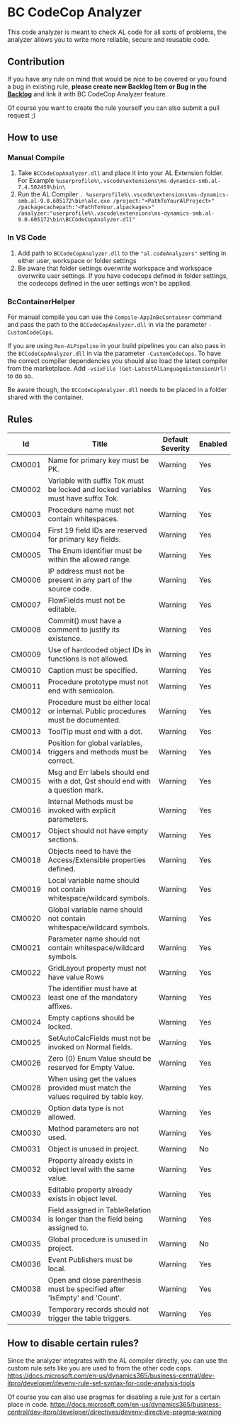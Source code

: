 # BC CodeCop Analyzer

This code analyzer is meant to check AL code for all sorts of problems, the analyzer allows you to write more reliable, secure and reusable code.

## Contribution

If you have any rule on mind that would be nice to be covered or you found a bug in existing rule, **please create new Backlog Item or Bug in the [Backlog](https://dev.azure.com/1cfnav/BC%20Research%20and%20Development/_backlogs/backlog/RnD/Features/)** and link it with BC CodeCop Analyzer feature.

Of course you want to create the rule yourself you can also submit a pull request ;)

## How to use

### Manual Compile

1. Take `BCCodeCopAnalyzer.dll` and place it into your AL Extension folder. For Example `%userprofile%\.vscode\extensions\ms-dynamics-smb.al-7.4.502459\bin\`
2. Run the AL Compiler `. %userprofile%\.vscode\extensions\ms-dynamics-smb.al-9.0.605172\bin\alc.exe /project:"<PathToYourAlProject>" /packagecachepath:"<PathToYour.alpackages>" /analyzer:"userprofile%\.vscode\extensions\ms-dynamics-smb.al-9.0.605172\bin\BCCodeCopAnalyzer.dll"`

### In VS Code

1. Add path to `BCCodeCopAnalyzer.dll` to the `"al.codeAnalyzers"` setting in either user, workspace or folder settings
2. Be aware that folder settings overwrite workspace and workspace overwrite user settings. If you have codecops defined in folder settings, the codecops defined in the user settings won't be applied.

### BcContainerHelper

For manual compile you can use the `Compile-AppInBcContainer` command and pass the path to the `BCCodeCopAnalyzer.dll` in via the parameter `-CustomCodeCops`.

If you are using `Run-ALPipeline` in your build pipelines you can also pass in the `BCCodeCopAnalyzer.dll` in via the parameter `-CustomCodeCops`. To have the correct compiler dependencies you should also load the latest compiler from the marketplace. Add `-vsixFile (Get-LatestAlLanguageExtensionUrl)` to do so.

Be aware though, the `BCCodeCopAnalyzer.dll` needs to be placed in a folder shared with the container.

## Rules

|Id| Title|Default Severity|Enabled|
|---|---|---|---|
|CM0001|Name for primary key must be PK.|Warning|Yes|
|CM0002|Variable with suffix Tok must be locked and locked variables must have suffix Tok.|Warning|Yes|
|CM0003|Procedure name must not contain whitespaces.|Warning|Yes|
|CM0004|First 19 field IDs are reserved for primary key fields.|Warning|Yes|
|CM0005|The Enum identifier must be within the allowed range.|Warning|Yes|
|CM0006|IP address must not be present in any part of the source code.|Warning|Yes|
|CM0007|FlowFields must not be editable.|Warning|Yes|
|CM0008|Commit() must have a comment to justify its existence.|Warning|Yes|
|CM0009|Use of hardcoded object IDs in functions is not allowed.|Warning|Yes|
|CM0010|Caption must be specified.|Warning|Yes|
|CM0011|Procedure prototype must not end with semicolon.|Warning|Yes|
|CM0012|Procedure must be either local or internal. Public procedures must be documented.|Warning|Yes|
|CM0013|ToolTip must end with a dot.|Warning|Yes|
|CM0014|Position for global variables, triggers and methods must be correct.|Warning|Yes|
|CM0015|Msg and Err labels should end with a dot, Qst should end with a question mark.|Warning|Yes|
|CM0016|Internal Methods must be invoked with explicit parameters.|Warning|Yes|
|CM0017|Object should not have empty sections.|Warning|Yes|
|CM0018|Objects need to have the Access/Extensible properties defined.|Warning|Yes|
|CM0019|Local variable name should not contain whitespace/wildcard symbols.|Warning|Yes|
|CM0020|Global variable name should not contain whitespace/wildcard symbols.|Warning|Yes|
|CM0021|Parameter name should not contain whitespace/wildcard symbols.|Warning|Yes|
|CM0022|GridLayout property must not have value Rows|Warning|Yes|
|CM0023|The identifier must have at least one of the mandatory affixes.|Warning|Yes|
|CM0024|Empty captions should be locked.|Warning|Yes|
|CM0025|SetAutoCalcFields must not be invoked on Normal fields.|Warning|Yes|
|CM0026|Zero (0) Enum Value should be reserved for Empty Value.|Warning|Yes|
|CM0028|When using get the values provided must match the values required by table key.|Warning|Yes|
|CM0029|Option data type is not allowed.|Warning|Yes|
|CM0030|Method parameters are not used.|Warning|Yes|
|CM0031|Object is unused in project.|Warning|No|
|CM0032|Property already exists in object level with the same value.|Warning|Yes|
|CM0033|Editable property already exists in object level.|Warning|Yes|
|CM0034|Field assigned in TableRelation is longer than the field being assigned to.|Warning|Yes|
|CM0035|Global procedure is unused in project.|Warning|No|
|CM0036|Event Publishers must be local.|Warning|Yes|
|CM0038|Open and close parenthesis must be specified after 'IsEmpty' and 'Count'.|Warning|Yes|
|CM0039|Temporary records should not trigger the table triggers.|Warning|Yes|

## How to disable certain rules?

Since the analyzer integrates with the AL compiler directly, you can use the custom rule sets like you are used to from the other code cops.
https://docs.microsoft.com/en-us/dynamics365/business-central/dev-itpro/developer/devenv-rule-set-syntax-for-code-analysis-tools

Of course you can also use pragmas for disabling a rule just for a certain place in code.
https://docs.microsoft.com/en-us/dynamics365/business-central/dev-itpro/developer/directives/devenv-directive-pragma-warning